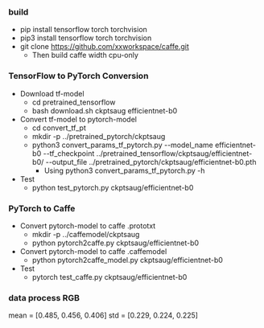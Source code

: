 ### build
  * pip install tensorflow torch torchvision
  * pip3 install tensorflow torch torchvision
  * git clone https://github.com/xxworkspace/caffe.git
    * Then build caffe width cpu-only

### TensorFlow to PyTorch Conversion
  * Download tf-model
    * cd pretrained_tensorflow
    * bash download.sh ckptsaug efficientnet-b0
  * Convert tf-model to pytorch-model
    * cd convert_tf_pt
    * mkdir -p ../pretrained_pytorch/ckptsaug
    * python3 convert_params_tf_pytorch.py --model_name efficientnet-b0 --tf_checkpoint ../pretrained_tensorflow/ckptsaug/efficientnet-b0/ --output_file ../pretrained_pytorch/ckptsaug/efficientnet-b0.pth
      * Using python3 convert_params_tf_pytorch.py -h
  * Test
    * python test_pytorch.py ckptsaug/efficientnet-b0

### PyTorch to Caffe
  * Convert pytorch-model to caffe .prototxt
    * mkdir -p ../caffemodel/ckptsaug
    * python pytorch2caffe.py ckptsaug/efficientnet-b0
  * Convert pytorch-model to caffe .caffemodel
    * python pytorch2caffe_model.py ckptsaug/efficientnet-b0
  * Test
    * pytorch test_caffe.py ckptsaug/efficientnet-b0

### data process RGB
mean = [0.485, 0.456, 0.406]
std = [0.229, 0.224, 0.225]
